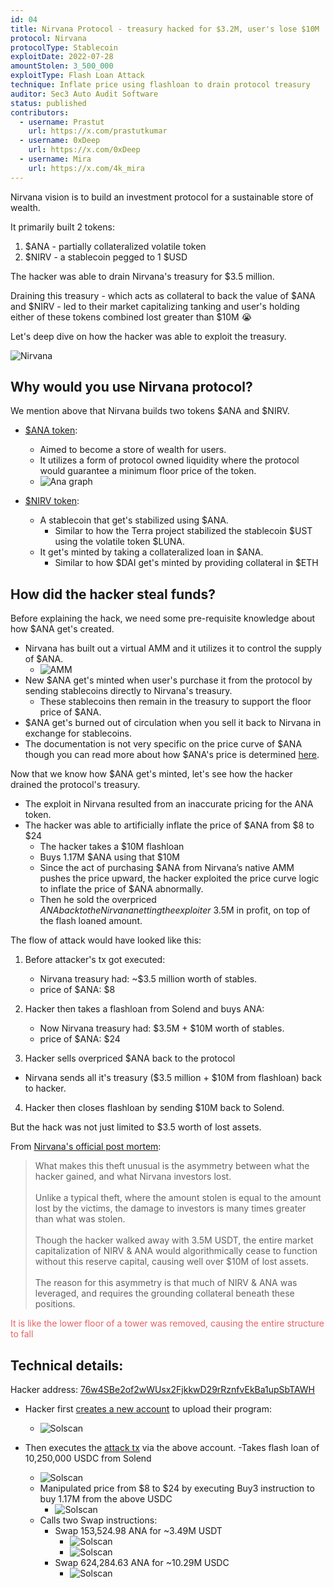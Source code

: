 ```yaml
---
id: 04
title: Nirvana Protocol - treasury hacked for $3.2M, user's lose $10M
protocol: Nirvana
protocolType: Stablecoin
exploitDate: 2022-07-28
amountStolen: 3_500_000
exploitType: Flash Loan Attack
technique: Inflate price using flashloan to drain protocol treasury
auditor: Sec3 Auto Audit Software
status: published
contributors:
  - username: Prastut
    url: https://x.com/prastutkumar
  - username: 0xDeep
    url: https://x.com/0xDeep
  - username: Mira
    url: https://x.com/4k_mira
---
```


Nirvana vision is to build an investment protocol for a sustainable store of wealth.

It primarily built 2 tokens:

1. $ANA - partially collateralized volatile token
2. $NIRV - a stablecoin pegged to 1 $USD

The hacker was able to drain Nirvana's treasury for $3.5 million.

Draining this treasury - which acts as collateral to back the value of $ANA and $NIRV - led to their market capitalizing tanking and user's holding either of these tokens combined lost greater than $10M 😭

Let's deep dive on how the hacker was able to exploit the treasury.

![Nirvana](https://i.imgur.com/699U75u.png "Nirvana")

## Why would you use Nirvana protocol?

We mention above that Nirvana builds two tokens $ANA and $NIRV.

- [$ANA token](https://docs.nirvana.finance/tokens/ana):

  - Aimed to become a store of wealth for users.
  - It utilizes a form of protocol owned liquidity where the protocol would guarantee a minimum floor price of the token.
  - ![Ana graph](https://i.imgur.com/kTMlBZc.png "graph")

- [$NIRV token](https://docs.nirvana.finance/tokens/nirv):

  - A stablecoin that get's stabilized using $ANA.
    - Similar to how the Terra project stabilized the stablecoin $UST using the volatile token $LUNA.
  - It get's minted by taking a collateralized loan in $ANA.
    - Similar to how $DAI get's minted by providing collateral in $ETH

## How did the hacker steal funds?

Before explaining the hack, we need some pre-requisite knowledge about how $ANA get's created.

- Nirvana has built out a virtual AMM and it utilizes it to control the supply of $ANA.
  - ![AMM](https://i.imgur.com/FsiPn6G.png "AMM")
- New $ANA get's minted when user's purchase it from the protocol by sending stablecoins directly to Nirvana's treasury.
  - These stablecoins then remain in the treasury to support the floor price of $ANA.
- $ANA get's burned out of circulation when you sell it back to Nirvana in exchange for stablecoins.
- The documentation is not very specific on the price curve of $ANA though you can read more about how $ANA's price is determined [here](https://docs.nirvana.finance/mechanics/reserve-backed-rising-floor).

Now that we know how $ANA get's minted, let's see how the hacker drained the protocol's treasury.

- The exploit in Nirvana resulted from an inaccurate pricing for the ANA token.
- The hacker was able to artificially inflate the price of $ANA from $8 to $24
  - The hacker takes a $10M flashloan
  - Buys 1.17M $ANA using that $10M
  - Since the act of purchasing $ANA from Nirvana’s native AMM pushes the price upward, the hacker exploited the price curve logic to inflate the price of $ANA abnormally.
  - Then he sold the overpriced $ANA back to the Nirvana netting the exploiter ~$3.5M in profit, on top of the flash loaned amount.

The flow of attack would have looked like this:

1. Before attacker's tx got executed:
   - Nirvana treasury had: ~$3.5 million worth of stables.
   - price of $ANA: $8

2. Hacker then takes a flashloan from Solend and buys ANA:
   - Now Nirvana treasury had: $3.5M + $10M worth of stables.
   - price of $ANA: $24
3. Hacker sells overpriced $ANA back to the protocol
  - Nirvana sends all it's treasury ($3.5 million + $10M from flashloan) back to hacker.
4. Hacker then closes flashloan by sending $10M back to Solend.

But the hack was not just limited to $3.5 worth of lost assets.

From [Nirvana's official post mortem](https://medium.com/nirvanafinance/technical-post-mortem-d738935aeec):


> What makes this theft unusual is the asymmetry between what the hacker gained, and what Nirvana investors lost. <br /><br />
Unlike a typical theft, where the amount stolen is equal to the amount lost by the victims, the damage to investors is many times greater than what was stolen. <br /><br />
Though the hacker walked away with 3.5M USDT, the entire market capitalization of NIRV & ANA would algorithmically cease to function without this reserve capital, causing well over $10M of lost assets. <br /><br />
The reason for this asymmetry is that much of NIRV & ANA was leveraged, and requires the grounding collateral beneath these positions.

<span style="color:#e66363">It is like the lower floor of a tower was removed, causing the entire structure to fall</span>

## Technical details:

Hacker address: [76w4SBe2of2wWUsx2FjkkwD29rRznfvEkBa1upSbTAWH](https://solscan.io/account/76w4SBe2of2wWUsx2FjkkwD29rRznfvEkBa1upSbTAWH)

- Hacker first [creates a new account](https://solscan.io/account/62o4UiW394cbFXtVHbCyuA7DDeRL26bnpfDDPXpm7PRR) to upload their program:
  - ![Solscan](https://i.imgur.com/t3RQgyw.png "Solscan")

- Then executes the [attack tx](https://solana.fm/tx/LyUnvdY9KBQiVRFqmSzGUfCuPGqYX1xNHCWLWxWZ4MvgLcNis2Kui6T25Ayai5UzpTAFkSRSgriKb3pM8tAoeR5?cluster=mainnet-qn1) via the above account.
  -Takes flash loan of 10,250,000 USDC from Solend
    - ![Solscan](https://i.imgur.com/kpHTjHl.png "Solscan")
  - Manipulated price from $8 to $24 by executing Buy3 instruction to buy 1.17M from the above USDC
    - ![Solscan](https://i.imgur.com/qwy0qfd.png "Solscan")
  - Calls two Swap instructions:
    - Swap 153,524.98 ANA for ~3.49M USDT
      - ![Solscan](https://i.imgur.com/rQ4izrK.png "Solscan")
      - ![Solscan](https://i.imgur.com/adbYOlF.png "Solscan")
    - Swap 624,284.63 ANA for ~10.29M USDC
      - ![Solscan](https://i.imgur.com/9kVGGeT.png "Solscan")
